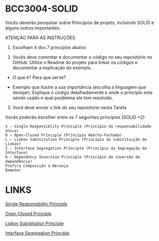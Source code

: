 #    **BCC3004-SOLID**

Vocês deverão pesquisar sobre Princípios de projeto, incluindo SOLID e alguns outros importantes.

ATENÇÃO PARA AS INSTRUÇÕES

1. Escolham 4 dos 7 princípios abaixo

2. Vocês deve commitar e documentar o código no seu repositório no GitHub. Utilize o Readme do projeto para linkar os códigos e documentar a explicação do exemplo.

- O que é? Para que serve?

- Exemplo que ilustre a sua importância (escolha a linguagem que desejar). Explique o código detalhadamente e onde o princípio esta sendo usado e qual pooblema ele tem resolvido.

3. Você deve enviar o link do seu repositório nesta Tarefa

Vocês poderão escolher entre os 7 seguintes princípios (SOLID +2):

    S — Single Responsiblity Principle (Princípio da responsabilidade única)
    O — Open-Closed Principle (Princípio Aberto-Fechado)
    L — Liskov Substitution Principle (Princípio da substituição de Liskov)
    I — Interface Segregation Principle (Princípio da Segregação da Interface)
    D — Dependency Inversion Principle (Princípio da inversão da dependência)
    Prefira Composição a Herança
    Demeter 

#    **LINKS**

[Single Responsibility Principle](./Single-Responsibility-Principle/srp.cpp)

[Open Closed Principle](./Open-Closed-Principle/ocp.cpp)

[Liskov Substitution Principle](./Liskov-Substitution-Principle/lsp.cpp)

[Interface Segregation Principle](./Interface-Segregation-Principle/isp.cpp)
